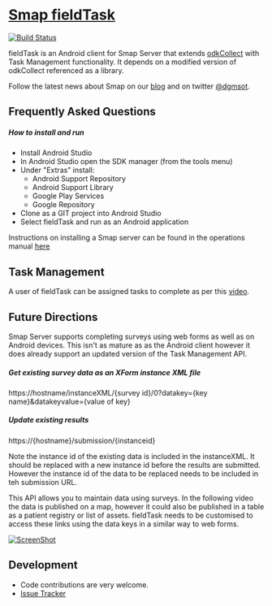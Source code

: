 [Smap fieldTask](http://www.smap.com.au) 
======
[![Build Status](https://travis-ci.org/nap2000/fieldTask2.svg)](https://travis-ci.org/nap2000/fieldTask2)

fieldTask is an Android client for Smap Server that extends [odkCollect](http://opendatakit.org/use/collect/) with Task Management functionality. It depends on a modified
version of odkCollect referenced as a library.

Follow the latest news about Smap on our [blog](http://blog.smap.com.au) and on twitter [@dgmsot](https://twitter.com/dgmsot).

Frequently Asked Questions
---------------------------
##### How to install and run
* Install Android Studio
* In Android Studio open the SDK manager (from the tools menu)
* Under "Extras" install:
    * Android Support Repository
    * Android Support Library
    * Google Play Services
    * Google Repository
* Clone as a GIT project into Android Studio
* Select fieldTask and run as an Android application

Instructions on installing a Smap server can be found in the operations manual [here](http://www.smap.com.au/downloads.shtml)

Task Management 
---------------

A user of fieldTask can be assigned tasks to complete as per this [video](http://www.smap.com.au/taskManagement.shtml). 

Future Directions
-----------------

Smap Server supports completing surveys using web forms as well as on Android devices.  This isn't as mature as as the Android client however it does already support an updated version of the Task Management API. 

##### Get existing survey data as an XForm instance XML file
https://hostname/instanceXML/{survey id}/0?datakey={key name}&datakeyvalue={value of key}

##### Update existing results
https://{hostname}/submission/{instanceid}

Note the instance id of the existing data is included in the instanceXML.  It should be replaced with a new instance id before the results are submitted. However the instance id of the data to be replaced needs to be included in teh submission URL.

This API allows you to maintain data using surveys. In the following video the data is published on a map, however it could also be published in a table as a patient registry or list of assets. fieldTask needs to be customised to access these links using the data keys in a similar way to web forms.

[![ScreenShot](http://img.youtube.com/vi/FUNPOmMnt1I/0.jpg)](https://www.youtube.com/watch?v=FUNPOmMnt1I)

Development
-----------
* Code contributions are very welcome. 
* [Issue Tracker](https://github.com/smap-consulting/fieldTask/issues)

